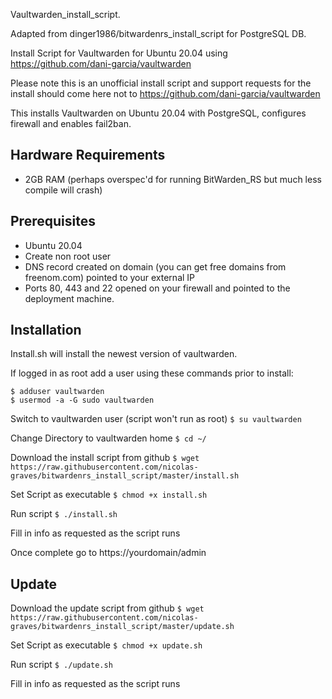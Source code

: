 Vaultwarden_install_script.

Adapted from dinger1986/bitwardenrs_install_script for PostgreSQL DB.

Install Script for Vaultwarden for Ubuntu 20.04 using https://github.com/dani-garcia/vaultwarden

Please note this is an unofficial install script and support requests for the install should come here not to https://github.com/dani-garcia/vaultwarden

This installs Vaultwarden on Ubuntu 20.04 with PostgreSQL, configures firewall and enables fail2ban.

## Hardware Requirements 

- 2GB RAM (perhaps overspec'd for running BitWarden_RS but much less compile will crash)

## Prerequisites 

- Ubuntu 20.04 
- Create non root user 
- DNS record created on domain (you can get free domains from freenom.com) pointed to your external IP 
- Ports 80, 443 and 22 opened on your firewall and pointed to the deployment machine.

## Installation

Install.sh will install the newest version of vaultwarden.

If logged in as root add a user using these commands prior to install:

```
$ adduser vaultwarden
$ usermod -a -G sudo vaultwarden
```

Switch to vaultwarden user (script won't run as root) `$ su vaultwarden`

Change Directory to vaultwarden home `$ cd ~/`

Download the install script from github `$ wget https://raw.githubusercontent.com/nicolas-graves/bitwardenrs_install_script/master/install.sh`

Set Script as executable `$ chmod +x install.sh`

Run script `$ ./install.sh`

Fill in info as requested as the script runs

Once complete go to https://yourdomain/admin

## Update

Download the update script from github `$ wget https://raw.githubusercontent.com/nicolas-graves/bitwardenrs_install_script/master/update.sh`

Set Script as executable `$ chmod +x update.sh`

Run script `$ ./update.sh`

Fill in info as requested as the script runs
